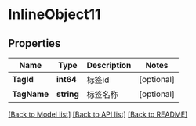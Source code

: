 # InlineObject11

## Properties

Name | Type | Description | Notes
------------ | ------------- | ------------- | -------------
**TagId** | **int64** | 标签id | [optional] 
**TagName** | **string** | 标签名称 | [optional] 

[[Back to Model list]](../README.md#documentation-for-models) [[Back to API list]](../README.md#documentation-for-api-endpoints) [[Back to README]](../README.md)



